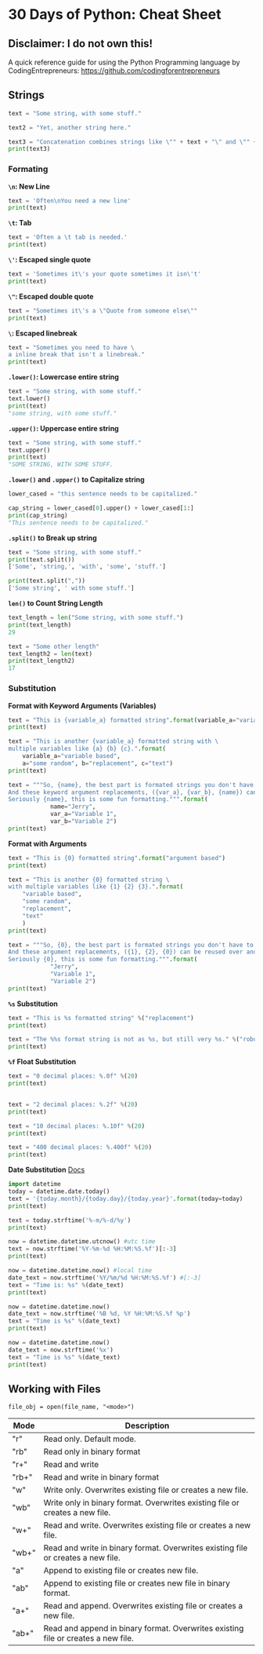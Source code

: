 # 30 Days of Python: Cheat Sheet
## Disclaimer: I do not own this!

A quick reference guide for using the Python Programming language by CodingEntrepreneurs: https://github.com/codingforentrepreneurs


## Strings
```python
text = "Some string, with some stuff."

text2 = "Yet, another string here."

text3 = "Concatenation combines strings like \"" + text + "\" and \"" + text2  + "\""
print(text3)

```

### Formating

**`\n`: New Line**
```python
text = 'Often\nYou need a new line'
print(text)
```

**`\t`: Tab**
```python
text = 'Often a \t tab is needed.'
print(text)
```

**`\'`: Escaped single quote**
```python
text = 'Sometimes it\'s your quote sometimes it isn\'t'
print(text)
```

**`\"`: Escaped double quote**
```python
text = "Sometimes it\'s a \"Quote from someone else\""
print(text)
```

**`\`: Escaped linebreak**
```python
text = "Sometimes you need to have \
a inline break that isn't a linebreak."
print(text)
```


**`.lower()`: Lowercase entire string**
```python
text = "Some string, with some stuff."
text.lower()
print(text)
"some string, with some stuff."
```

**`.upper()`: Uppercase entire string**
```python
text = "Some string, with some stuff."
text.upper()
print(text)
"SOME STRING, WITH SOME STUFF.
```

**`.lower()` and `.upper()` to Capitalize string**
```python
lower_cased = "this sentence needs to be capitalized."

cap_string = lower_cased[0].upper() + lower_cased[1:]
print(cap_string)
"This sentence needs to be capitalized."
```

**`.split()` to Break up string**
```python
text = "Some string, with some stuff."
print(text.split())
['Some', 'string,', 'with', 'some', 'stuff.']

print(text.split(","))
['Some string', ' with some stuff.']
```

**`len()` to Count String Length**
```python
text_length = len("Some string, with some stuff.")
print(text_length)
29

text = "Some other length"
text_length2 = len(text)
print(text_length2)
17
```

### Substitution
**Format with Keyword Arguments (Variables)**
```python
text = "This is {variable_a} formatted string".format(variable_a="variable based")
print(text)

text = "This is another {variable_a} formatted string with \
multiple variables like {a} {b} {c}.".format(
    variable_a="variable based", 
    a="some random", b="replacement", c="text")
print(text)

text = """So, {name}, the best part is formated strings you don't have to order it. 
And these keyword argument replacements, ({var_a}, {var_b}, {name}) can be reused over and over.
Seriously {name}, this is some fun formatting.""".format(
            name="Jerry", 
            var_a="Variable 1", 
            var_b="Variable 2")
print(text)
```

**Format with Arguments**
```python
text = "This is {0} formatted string".format("argument based")
print(text)

text = "This is another {0} formatted string \
with multiple variables like {1} {2} {3}.".format(
    "variable based", 
    "some random", 
    "replacement", 
    "text"
    )
print(text)

text = """So, {0}, the best part is formated strings you don't have to order it. 
And these argument replacements, ({1}, {2}, {0}) can be reused over and over.
Seriously {0}, this is some fun formatting.""".format(
            "Jerry", 
            "Variable 1", 
            "Variable 2")
print(text)
```

**`%s` Substitution**
```python
text = "This is %s formatted string" %("replacement")
print(text)

text = "The %%s format string is not as %s, but still very %s." %("robust", "useful")
print(text)
```

**`%f` Float Substitution**
```python
text = "0 decimal places: %.0f" %(20)
print(text)


text = "2 decimal places: %.2f" %(20)
print(text)

text = "10 decimal places: %.10f" %(20)
print(text)

text = "400 decimal places: %.400f" %(20)
print(text)
```

**Date Substitution** [Docs](https://docs.python.org/2/library/datetime.html#strftime-and-strptime-behavior)
```python
import datetime
today = datetime.date.today()
text = '{today.month}/{today.day}/{today.year}'.format(today=today)
print(text)

text = today.strftime('%-m/%-d/%y')
print(text)

now = datetime.datetime.utcnow() #utc time
text = now.strftime('%Y-%m-%d %H:%M:%S.%f')[:-3]
print(text)

now = datetime.datetime.now() #local time
date_text = now.strftime('%Y/%m/%d %H:%M:%S.%f') #[:-3]
text = "Time is: %s" %(date_text)
print(text)

now = datetime.datetime.now()
date_text = now.strftime('%B %d, %Y %H:%M:%S.%f %p')
text = "Time is %s" %(date_text)
print(text)

now = datetime.datetime.now()
date_text = now.strftime('%x')
text = "Time is %s" %(date_text)
print(text)

```

## Working with Files

```
file_obj = open(file_name, "<mode>")
```

| Mode          | Description   |
| ------------- | ------------- |
| "r"           | Read only. Default mode. |
| "rb"          | Read only in binary format |
| "r+"          | Read and write |
| "rb+"         | Read and write in binary format |
| "w"           | Write only. Overwrites existing file or creates a new file. |
| "wb"          | Write only in binary format. Overwrites existing file or creates a new file. |
| "w+"          | Read and write. Overwrites existing file or creates a new file. |
| "wb+"         | Read and write in binary format. Overwrites existing file or creates a new file.  |
| "a"           | Append to existing file or creates new file. |
| "ab"          | Append to existing file or creates new file in binary format. |
| "a+"          | Read and append. Overwrites existing file or creates a new file. |
| "ab+"         | Read and append in binary format. Overwrites existing file or creates a new file. |




